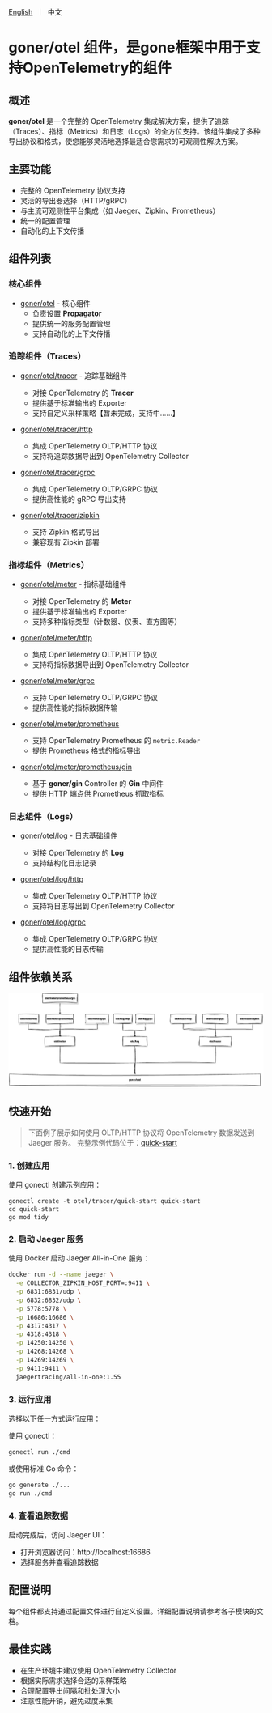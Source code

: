 <p>
    <a href="README.md">English</a>&nbsp ｜&nbsp 中文
</p>

# goner/otel 组件，是gone框架中用于支持OpenTelemetry的组件

## 概述
**goner/otel** 是一个完整的 OpenTelemetry 集成解决方案，提供了追踪（Traces）、指标（Metrics）和日志（Logs）的全方位支持。该组件集成了多种导出协议和格式，使您能够灵活地选择最适合您需求的可观测性解决方案。

## 主要功能
- 完整的 OpenTelemetry 协议支持
- 灵活的导出器选择（HTTP/gRPC）
- 与主流可观测性平台集成（如 Jaeger、Zipkin、Prometheus）
- 统一的配置管理
- 自动化的上下文传播

## 组件列表

### 核心组件
- [goner/otel](.) - 核心组件
  - 负责设置 **Propagator**
  - 提供统一的服务配置管理
  - 支持自动化的上下文传播

### 追踪组件（Traces）
- [goner/otel/tracer](./tracer) - 追踪基础组件
  - 对接 OpenTelemetry 的 **Tracer**
  - 提供基于标准输出的 Exporter
  - 支持自定义采样策略【暂未完成，支持中……】

- [goner/otel/tracer/http](./tracer/http)
  - 集成 OpenTelemetry OLTP/HTTP 协议
  - 支持将追踪数据导出到 OpenTelemetry Collector

- [goner/otel/tracer/grpc](./tracer/grpc)
  - 集成 OpenTelemetry OLTP/GRPC 协议
  - 提供高性能的 gRPC 导出支持

- [goner/otel/tracer/zipkin](./tracer/zipkin)
  - 支持 Zipkin 格式导出
  - 兼容现有 Zipkin 部署

### 指标组件（Metrics）
- [goner/otel/meter](./meter) - 指标基础组件
  - 对接 OpenTelemetry 的 **Meter**
  - 提供基于标准输出的 Exporter
  - 支持多种指标类型（计数器、仪表、直方图等）

- [goner/otel/meter/http](./meter/http)
  - 集成 OpenTelemetry OLTP/HTTP 协议
  - 支持将指标数据导出到 OpenTelemetry Collector

- [goner/otel/meter/grpc](./meter/grpc)
  - 支持 OpenTelemetry OLTP/GRPC 协议
  - 提供高性能的指标数据传输

- [goner/otel/meter/prometheus](./meter/prometheus)
  - 支持 OpenTelemetry Prometheus 的 `metric.Reader`
  - 提供 Prometheus 格式的指标导出

- [goner/otel/meter/prometheus/gin](./meter/prometheus/gin)
  - 基于 **goner/gin** Controller 的 **Gin** 中间件
  - 提供 HTTP 端点供 Prometheus 抓取指标

### 日志组件（Logs）
- [goner/otel/log](./log) - 日志基础组件
  - 对接 OpenTelemetry 的 **Log**
  - 支持结构化日志记录

- [goner/otel/log/http](./log/http)
  - 集成 OpenTelemetry OLTP/HTTP 协议
  - 支持将日志导出到 OpenTelemetry Collector

- [goner/otel/log/grpc](./log/grpc)
  - 集成 OpenTelemetry OLTP/GRPC 协议
  - 提供高性能的日志传输

## 组件依赖关系
![](./deps.png)

## 快速开始
> 下面例子展示如何使用 OLTP/HTTP 协议将 OpenTelemetry 数据发送到 Jaeger 服务。
> 完整示例代码位于：[quick-start](../examples/otel/tracer/quick-start)

### 1. 创建应用
使用 gonectl 创建示例应用：
```shell
gonectl create -t otel/tracer/quick-start quick-start
cd quick-start
go mod tidy
```

### 2. 启动 Jaeger 服务
使用 Docker 启动 Jaeger All-in-One 服务：
```bash
docker run -d --name jaeger \
  -e COLLECTOR_ZIPKIN_HOST_PORT=:9411 \
  -p 6831:6831/udp \
  -p 6832:6832/udp \
  -p 5778:5778 \
  -p 16686:16686 \
  -p 4317:4317 \
  -p 4318:4318 \
  -p 14250:14250 \
  -p 14268:14268 \
  -p 14269:14269 \
  -p 9411:9411 \
  jaegertracing/all-in-one:1.55
```

### 3. 运行应用
选择以下任一方式运行应用：

使用 gonectl：
```bash
gonectl run ./cmd
```

或使用标准 Go 命令：
```bash
go generate ./...
go run ./cmd
```

### 4. 查看追踪数据
启动完成后，访问 Jaeger UI：
- 打开浏览器访问：http://localhost:16686
- 选择服务并查看追踪数据

## 配置说明
每个组件都支持通过配置文件进行自定义设置。详细配置说明请参考各子模块的文档。

## 最佳实践
- 在生产环境中建议使用 OpenTelemetry Collector
- 根据实际需求选择合适的采样策略
- 合理配置导出间隔和批处理大小
- 注意性能开销，避免过度采集

